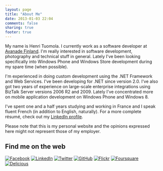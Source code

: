 ```yaml
---
layout: page
title: "About Me"
date: 2013-01-03 22:04
comments: false
sharing: true
footer: true
---
```


My name is Henri Tuomola. I currently work as a software developer at [Avanade Finland][avanade]. I'm really interested in software development, photography and technical stuff in general. Lately I've been looking specifically into Windows Phone and Windows Store development during my spare time (when possible).

I'm experienced in doing custom development using the .NET Framework and Web Services. I've been developing for .NET since version 2.0. I've also got two years of experience on large-scale enterprise integrations using BizTalk Server versions 2006 R2 and 2009. Lately I've concentrated more on mobile application development on Windows Phone and Windows 8.

I've spent one and a half years studying and working in France and I speak fluent French (in addition to English, naturally). For a more complete résumé, check out my [LinkedIn profile][linkedin].

Please note that this is my personal website and the opinions expressed here might not represent those of my employer.

Find me on the web
------------
[![Facebook][imgFacebook]][fb]
[![LinkedIn][imgLinkedin]][li]
[![Twitter][imgTwitter]][tw]
[![GitHub][imgGithub]][gh]
[![Flickr][imgFlickr]][fl] 
[![Foursquare][imgFoursquare]][4sq]
[![Delicious][imgDelicious]][del]

[avanade]: http://www.avanade.fi/
[linkedin]: http://www.linkedin.com/in/henrituomola

[imgFacebook]: /images/purty-social-icons/PNG/facebook.png
[imgLinkedin]: /images/purty-social-icons/PNG/linkedin.png
[imgTwitter]: /images/purty-social-icons/PNG/twitter.png
[imgGithub]: /images/purty-social-icons/PNG/github.png
[imgFlickr]: /images/purty-social-icons/PNG/flickr.png
[imgFoursquare]: /images/purty-social-icons/PNG/foursquare.png
[imgDelicious]: /images/purty-social-icons/PNG/delicious.png

[fb]: http://www.facebook.com/henri.tuomola
[li]: http://fi.linkedin.com/in/henrituomola
[tw]: http://twitter.com/htuomola
[gh]: http://github.com/htuomola
[fl]: http://www.flickr.com/htuomola
[4sq]: http://foursquare.com/htuomola
[del]: http://delicious.com/htuomola